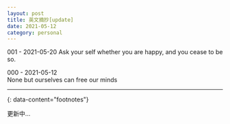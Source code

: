 ```yaml
---
layout: post
title: 英文摘抄[update]
date: 2021-05-12
category: personal
---
```


001 - 2021-05-20
Ask your self whether you are happy, and you cease to be so.

000 - 2021-05-12  
None but ourselves can free our minds


---
{: data-content="footnotes"}

更新中...
